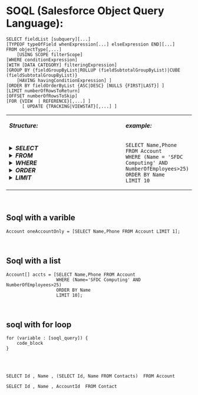 # SOQL (Salesforce Object Query Language):

```apex
SELECT fieldList [subquery][...]
[TYPEOF typeOfField whenExpression[...] elseExpression END][...]
FROM objectType[,...] 
    [USING SCOPE filterScope]
[WHERE conditionExpression]
[WITH [DATA CATEGORY] filteringExpression]
[GROUP BY {fieldGroupByList|ROLLUP (fieldSubtotalGroupByList)|CUBE (fieldSubtotalGroupByList)} 
    [HAVING havingConditionExpression] ] 
[ORDER BY fieldOrderByList {ASC|DESC} [NULLS {FIRST|LAST}] ]
[LIMIT numberOfRowsToReturn]
[OFFSET numberOfRowsToSkip]
[FOR {VIEW  | REFERENCE}[,...] ]
      [ UPDATE {TRACKING|VIEWSTAT}[,...] ]
```

<table>
<tr> 
<td width="400vw">
    
***Structure:***    
</td>
<td>

***example:***
</td>
</tr>  
<tr> 
<td>
    
<details>
<summary><b><em> SELECT </em></b></summary>
<p>
    
```apex
// what fields of record   
```
</p>    
</details>  
    
<details>
<summary><b><em> FROM </em></b></summary>
<p>
    
```apex
// records FROM which object    
```
</p>    
</details> 
    
<details>
<summary><b><em> WHERE </em></b></summary>
<p>
    
```apex
// what condition  
```
</p>    
</details> 

<details>
<summary><b><em> ORDER </em></b></summary>
<p>
    
```apex
// get in what ORDER
```
</p>    
</details> 
    
<details>
<summary><b><em> LIMIT </em></b></summary>
<p>
    
```apex
// how many records to get
```
</p>    
</details> 
    

   
</td>
<td>
    
```apex
SELECT Name,Phone 
FROM Account 
WHERE (Name = 'SFDC Computing' AND NumberOfEmployees>25)
ORDER BY Name
LIMIT 10
```
</td>
</tr>  
</table>    
    

<br/>

## Soql with a varible
```apex
Account oneAccountOnly = [SELECT Name,Phone FROM Account LIMIT 1];
```

<br/>

## Soql with a list
```apex
Account[] accts = [SELECT Name,Phone FROM Account 
                   WHERE (Name='SFDC Computing' AND NumberOfEmployees>25)
                   ORDER BY Name
                   LIMIT 10];
```

<br/>

## soql with for loop
```apex
for (variable : [soql_query]) {
    code_block
}
```

<br/>

## 
```apex
SELECT Id , Name , (SELECT Id, Name FROM Contacts)  FROM Account
```

```apex
SELECT Id , Name , AccountId  FROM Contact
```

